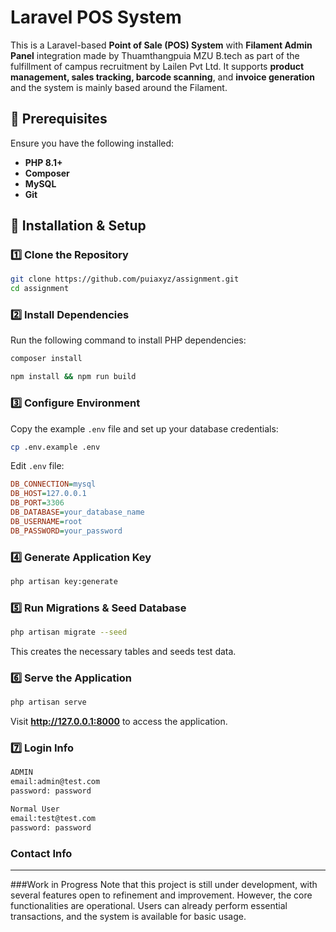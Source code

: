 # Laravel POS System

This is a Laravel-based **Point of Sale (POS) System** with **Filament Admin Panel** integration made by Thuamthangpuia MZU B.tech as part of the fulfillment of campus recruitment by Lailen Pvt Ltd. It supports **product management, sales tracking, barcode scanning**, and **invoice generation** and the system is mainly based around the Filament.

## 📌 Prerequisites

Ensure you have the following installed:
- **PHP 8.1+**
- **Composer**
- **MySQL** 
- **Git**

## 🚀 Installation & Setup

### 1️⃣ Clone the Repository
```sh
git clone https://github.com/puiaxyz/assignment.git
cd assignment
```

### 2️⃣ Install Dependencies
Run the following command to install PHP dependencies:
```sh
composer install
```
```sh
npm install && npm run build
```

### 3️⃣ Configure Environment
Copy the example `.env` file and set up your database credentials:
```sh
cp .env.example .env
```
Edit `.env` file:
```ini
DB_CONNECTION=mysql
DB_HOST=127.0.0.1
DB_PORT=3306
DB_DATABASE=your_database_name
DB_USERNAME=root
DB_PASSWORD=your_password
```

### 4️⃣ Generate Application Key
```sh
php artisan key:generate
```

### 5️⃣ Run Migrations & Seed Database
```sh
php artisan migrate --seed
```
This creates the necessary tables and seeds test data.

### 6️⃣ Serve the Application
```sh
php artisan serve
```
Visit **http://127.0.0.1:8000** to access the application.

### 7️⃣ Login Info 
```sh
ADMIN
email:admin@test.com
password: password

Normal User
email:test@test.com   
password: password
```
### Contact Info



---
###Work in Progress
Note that this project is still under development, with several features open to refinement and improvement. However, the core functionalities are operational. Users can already perform essential transactions, and the system is available for basic usage. 

